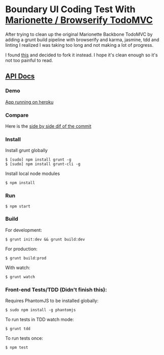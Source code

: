 # Boundary UI Coding Test With [Marionette / Browserify TodoMVC](https://github.com/JSteunou/marionetteify)

After trying to clean up the original Marionette Backbone TodoMVC by adding a grunt build pipeline with browserify and karma, jasmine, tdd and linting I realized I was taking too long and not making a lot of progress.

I found [this](https://github.com/JSteunou/marionetteify) and decided to fork it instead.  I hope it's clean enough so it's not too painful to read.

## [API Docs](http://html5devgal.com/marionetteify-boundary-ui-coding-test/)

### Demo

[App running on heroku](https://floating-peak-3446.herokuapp.com/)

### Compare

Here is the [side by side dif of the commit](https://github.com/jewelsjacobs/marionetteify-boundary-ui-coding-test/commit/a438ce8a7d0eff96ac8ff2e6fde8e36d76fbe60a?diff=split)

### Install

Install grunt globally

    $ [sudo] npm install grunt -g
    $ [sudo] npm install grunt-cli -g
    
Install local node modules

    $ npm install
    
### Run

    $ npm start

### Build

For development:

    $ grunt init:dev && grunt build:dev  

For production:

    $ grunt build:prod
    
With watch:
    
    $ grunt watch

### Front-end Tests/TDD (Didn't finish this):

Requires PhantomJS to be installed globally:

    $ sudo npm install -g phantomjs

To run tests in TDD watch mode:

    $ grunt tdd

To run tests once:

    $ npm test
